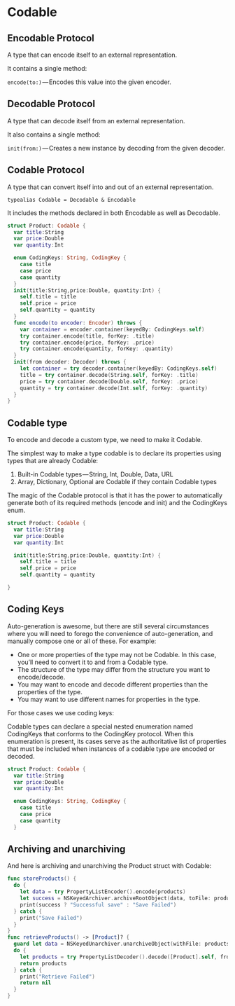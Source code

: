 # Codable

## Encodable Protocol

A type that can encode itself to an external representation.

It contains a single method:

`encode(to:)` — Encodes this value into the given encoder.

## Decodable Protocol

A type that can decode itself from an external representation.

It also contains a single method:

`init(from:)` — Creates a new instance by decoding from the given decoder.

## Codable Protocol

A type that can convert itself into and out of an external representation.

`typealias Codable = Decodable & Encodable`

It includes the methods declared in both Encodable as well as Decodable.

```Swift
struct Product: Codable {
  var title:String
  var price:Double
  var quantity:Int

  enum CodingKeys: String, CodingKey {
    case title
    case price
    case quantity
  }
  init(title:String,price:Double, quantity:Int) {
    self.title = title
    self.price = price
    self.quantity = quantity
  }
  func encode(to encoder: Encoder) throws {
    var container = encoder.container(keyedBy: CodingKeys.self)
    try container.encode(title, forKey: .title)
    try container.encode(price, forKey: .price)
    try container.encode(quantity, forKey: .quantity)
  }
  init(from decoder: Decoder) throws {
    let container = try decoder.container(keyedBy: CodingKeys.self)
    title = try container.decode(String.self, forKey: .title)
    price = try container.decode(Double.self, forKey: .price)
    quantity = try container.decode(Int.self, forKey: .quantity)
  }
}
```

## Codable type

To encode and decode a custom type, we need to make it Codable.

The simplest way to make a type codable is to declare its properties using types that are already Codable:

1. Built-in Codable types — String, Int, Double, Data, URL
1. Array, Dictionary, Optional are Codable if they contain Codable types

The magic of the Codable protocol is that it has the power to automatically generate both of its required methods (encode and init) and the CodingKeys enum.

```Swift
struct Product: Codable {
  var title:String
  var price:Double
  var quantity:Int

  init(title:String,price:Double, quantity:Int) {
    self.title = title
    self.price = price
    self.quantity = quantity

}
```

## Coding Keys

Auto-generation is awesome, but there are still several circumstances where you will need to forego the convenience of auto-generation, and manually compose one or all of these. For example:

- One or more properties of the type may not be Codable. In this case, you’ll need to convert it to and from a Codable type.
- The structure of the type may differ from the structure you want to encode/decode.
- You may want to encode and decode different properties than the properties of the type.
- You may want to use different names for properties in the type.

For those cases we use coding keys:

Codable types can declare a special nested enumeration named CodingKeys that conforms to the CodingKey protocol. When this enumeration is present, its cases serve as the authoritative list of properties that must be included when instances of a codable type are encoded or decoded.

```Swift
struct Product: Codable {
  var title:String
  var price:Double
  var quantity:Int

  enum CodingKeys: String, CodingKey {
    case title
    case price
    case quantity
  }
```

## Archiving and unarchiving

And here is archiving and unarchiving the Product struct with Codable:

```Swift
func storeProducts() {
  do {
    let data = try PropertyListEncoder().encode(products)
    let success = NSKeyedArchiver.archiveRootObject(data, toFile: productsFile.path)
    print(success ? "Successful save" : "Save Failed")
  } catch {
    print("Save Failed")
  }
}
func retrieveProducts() -> [Product]? {
  guard let data = NSKeyedUnarchiver.unarchiveObject(withFile: productsFile.path) as? Data else { return nil }
  do {
    let products = try PropertyListDecoder().decode([Product].self, from: data)
    return products
  } catch {
    print("Retrieve Failed")
    return nil
  }
}
```